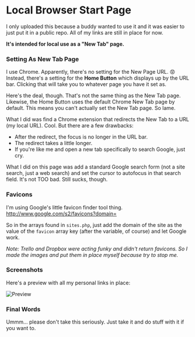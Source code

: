 # Local Browser Start Page

I only uploaded this because a buddy wanted to use it and it was easier to just put it in a public repo. All of my links are still in place for now.

**It's intended for local use as a "New Tab" page.**

### Setting As New Tab Page

I use Chrome. Apparently, there's no setting for the New Page URL. :rage: Instead, there's a setting for the **Home Button** which displays up by the URL bar. Clicking that will take you to whatever page you have it set as.

Here's the deal, though. That's not the same thing as the New Tab page. Likewise, the Home Button uses the default Chrome New Tab page by default. This means you can't actually set the New Tab page. So lame.

What I did was find a Chrome extension that redirects the New Tab to a URL (my local URL). Cool. But there are a few drawbacks:

* After the redirect, the focus is no longer in the URL bar.
* The redirect takes a little longer.
* If you're like me and open a new tab specifically to search Google, just cry.

What I did on this page was add a standard Google search form (not a site search, just a web search) and set the cursor to autofocus in that search field. It's not TOO bad. Still sucks, though.

### Favicons

I'm using Google's little favicon finder tool thing. http://www.google.com/s2/favicons?domain=

So in the arrays found in `sites.php`, just add the domain of the site as the value of the `favicon` array key (after the variable, of course) and let Google work.

_Note: Trello and Dropbox were acting funky and didn't return favicons. So I made the images and put them in place myself because try to stop me._

### Screenshots

Here's a preview with all my personal links in place:

![Preview](http://dl.dropboxusercontent.com/s/b15iccn6turlxrq/2015-04-24%20at%2011.19%20PM.png)

### Final Words

Ummm... please don't take this seriously. Just take it and do stuff with it if you want to.

